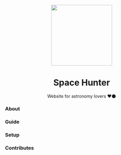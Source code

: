 <p align="center"><img src="https://spacehunter.vercel.app/static/media/rocket.585ceaf1.svg" width="200px" align="center"></p>

<h1 align="center"> Space Hunter</h1>

<p align="center">Website for astronomy lovers ❤🌑</p>

### About
### Guide
### Setup
### Contributes
